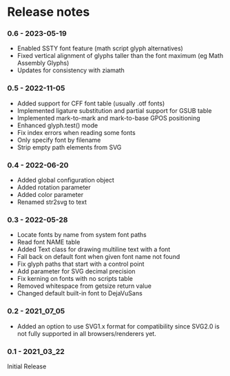 # Release notes

### 0.6 - 2023-05-19

- Enabled SSTY font feature (math script glyph alternatives) 
- Fixed vertical alignment of glyphs taller than the font maximum (eg Math Assembly Glyphs)
- Updates for consistency with ziamath


### 0.5 - 2022-11-05

- Added support for CFF font table (usually .otf fonts)
- Implemented ligature substitution and partial support for GSUB table
- Implemented mark-to-mark and mark-to-base GPOS positioning
- Enhanced glyph.test() mode
- Fix index errors when reading some fonts
- Only specify font by filename
- Strip empty path elements from SVG


### 0.4 - 2022-06-20

- Added global configuration object
- Added rotation parameter
- Added color parameter
- Renamed str2svg to text


### 0.3 - 2022-05-28

- Locate fonts by name from system font paths
- Read font NAME table
- Added Text class for drawing multiline text with a font
- Fall back on default font when given font name not found
- Fix glyph paths that start with a control point
- Add parameter for SVG decimal precision
- Fix kerning on fonts with no scripts table
- Removed whitespace from getsize return value
- Changed default built-in font to DejaVuSans


### 0.2 - 2021_07_05

- Added an option to use SVG1.x format for compatibility since SVG2.0 is not fully supported in all browsers/renderers yet.


### 0.1 - 2021_03_22

Initial Release
